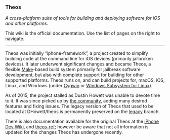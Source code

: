 ### Theos
*A cross-platform suite of tools for building and deploying software for iOS and other platforms.*

This wiki is the official documentation. Use the list of pages on the right to navigate.

----

Theos was initially “iphone-framework”, a project created to simplify building code at the command line for iOS devices (primarily jailbroken devices). It later underwent significant changes and became Theos, a flexible [Make](https://www.gnu.org/software/make/)-based build system primarily for jailbreak software development, but also with complete support for building for other supported platforms. Theos runs on, and can build projects for, macOS, iOS, Linux, and Windows (under [Cygwin](https://cygwin.com/) or [Windows Subsystem for Linux](https://msdn.microsoft.com/commandline/wsl/about)).

As of 2015, the project stalled as Dustin Howett was unable to devote time to it. It was since picked up by [the community](https://github.com/theos/theos/graphs/contributors), adding many desired features and fixing issues. The legacy version of Theos that used to be located at DHowett/theos is permanently preserved on the [legacy](https://github.com/theos/theos/tree/legacy) branch.

There is also documentation available for the original Theos at the [iPhone Dev Wiki](http://iphonedevwiki.net/index.php/Theos), and [theos-ref](https://github.com/theiostream/theos-ref); however be aware that not all information is updated for the changes Theos has undergone recently.